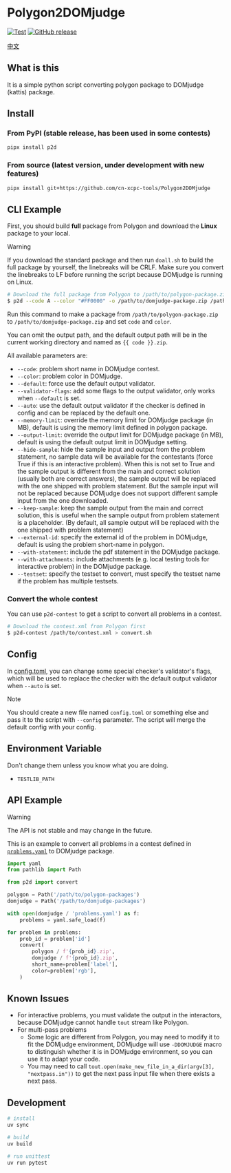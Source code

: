 # Polygon2DOMjudge

[![Test][gh-test-badge]][gh-test]
[![GitHub release][gh-release-badge]][gh-release]

[中文](README.cn.md)

## What is this

It is a simple python script converting polygon package to DOMjudge (kattis) package.

## Install

### From PyPI (stable release, has been used in some contests)

```bash
pipx install p2d
```

### From source (latest version, under development with new features)

```bash
pipx install git+https://github.com/cn-xcpc-tools/Polygon2DOMjudge
```

## CLI Example

First, you should build **full** package from Polygon and download the **Linux** package to your local.

> [!WARNING]
> If you download the standard package and then run `doall.sh` to build the full package by yourself, the linebreaks will be CRLF.
> Make sure you convert the linebreaks to LF before running the script because DOMjudge is running on Linux.

```bash
# Download the full package from Polygon to /path/to/polygon-package.zip
$ p2d --code A --color "#FF0000" -o /path/to/domjudge-package.zip /path/to/polygon-package.zip
```

Run this command to make a package from `/path/to/polygon-package.zip` to `/path/to/domjudge-package.zip` and set `code` and `color`.

You can omit the output path, and the default output path will be in the current working directory and named as `{{ code }}.zip`.

All available parameters are:

- `--code`: problem short name in DOMjudge contest.
- `--color`: problem color in DOMjudge.
- `--default`: force use the default output validator.
- `--validator-flags`: add some flags to the output validator, only works when `--default` is set.
- `--auto`: use the default output validator if the checker is defined in config and can be replaced by the default one.
- `--memory-limit`: override the memory limit for DOMjudge package (in MB), default is using the memory limit defined in polygon package.
- `--output-limit`: override the output limit for DOMjudge package (in MB), default is using the default output limit in DOMjudge setting.
- `--hide-sample`: hide the sample input and output from the problem statement, no sample data will be available for the contestants (force True if this is an interactive problem).
    When this is not set to True and the sample output is different from the main and correct solution (usually both are correct answers),
    the sample output will be replaced with the one shipped with problem statement.
    But the sample input will not be replaced because DOMjudge does not support different sample input from the one downloaded.
- `--keep-sample`: keep the sample output from the main and correct solution, this is useful when the sample output from problem statement is a placeholder.
    (By default, all sample output will be replaced with the one shipped with problem statement)
- `--external-id`: specify the external id of the problem in DOMjudge, default is using the problem short-name in polygon.
- `--with-statement`: include the pdf statement in the DOMjudge package.
- `--with-attachments`: include attachments (e.g. local testing tools for interactive problem) in the DOMjudge package.
- `--testset`: specify the testset to convert, must specify the testset name if the problem has multiple testsets.

### Convert the whole contest

You can use `p2d-contest` to get a script to convert all problems in a contest.

```bash
# Download the contest.xml from Polygon first
$ p2d-contest /path/to/contest.xml > convert.sh
```

## Config

In [config.toml](./config.example.toml), you can change some special checker's validator's flags, which will be used to replace the checker with the default output validator when `--auto` is set.

> [!NOTE]
> You should create a new file named `config.toml` or something else and pass it to the script with `--config` parameter. The script will merge the default config with your config.

## Environment Variable

Don't change them unless you know what you are doing.

- `TESTLIB_PATH`

## API Example

> [!WARNING]
> The API is not stable and may change in the future.

This is an example to convert all problems in a contest defined in [`problems.yaml`](https://ccs-specs.icpc.io/draft/contest_package#problemsyaml) to DOMjudge package.

```python
import yaml
from pathlib import Path

from p2d import convert

polygon = Path('/path/to/polygon-packages')
domjudge = Path('/path/to/domjudge-packages')

with open(domjudge / 'problems.yaml') as f:
    problems = yaml.safe_load(f)

for problem in problems:
    prob_id = problem['id']
    convert(
        polygon / f'{prob_id}.zip',
        domjudge / f'{prob_id}.zip',
        short_name=problem['label'],
        color=problem['rgb'],
    )
```

## Known Issues

- For interactive problems, you must validate the output in the interactors, because DOMjudge cannot handle `tout` stream like Polygon.
- For multi-pass problems
  - Some logic are different from Polygon, you may need to modify it to fit the DOMjudge environment, DOMjudge will use `-DDOMJUDGE` macro to distinguish whether it is in DOMjudge environment, so you can use it to adapt your code.
  - You may need to call `tout.open(make_new_file_in_a_dir(argv[3], "nextpass.in"))` to get the next pass input file when there exists a next pass.

## Development

```bash
# install
uv sync

# build
uv build

# run unittest
uv run pytest

```

[gh-test-badge]: https://github.com/cn-xcpc-tools/Polygon2DOMjudge/actions/workflows/test.yml/badge.svg
[gh-test]: https://github.com/cn-xcpc-tools/Polygon2DOMjudge/actions/workflows/test.yml
[gh-release-badge]: https://img.shields.io/github/release/cn-xcpc-tools/Polygon2DOMjudge.svg
[gh-release]: https://GitHub.com/cn-xcpc-tools/Polygon2DOMjudge/releases/

